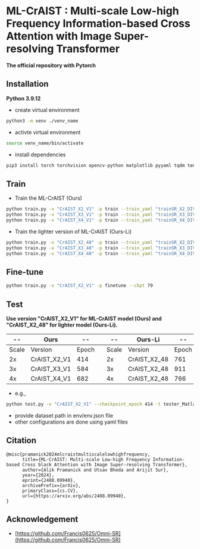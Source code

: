 # ML-CrAIST : Multi-scale Low-high Frequency Information-based Cross Attention with Image Super-resolving Transformer

**The official repository with Pytorch**

## Installation

**Python 3.9.12**

- create virtual environment
``` bash
python3 -m venv ./venv_name
```

- activte virtual environment
``` bash
source venv_name/bin/activate
```

- install dependencies  
``` bash
pip3 install torch torchvision opencv-python matplotlib pyyaml tqdm tensorboardX tensorboard einops thop
```

## Train  
- Train the ML-CrAIST (Ours)
``` bash
python train.py -v "CrAIST_X2_V1" -p train --train_yaml "trainSR_X2_DIV2K.yaml"
python train.py -v "CrAIST_X3_V1" -p train --train_yaml "trainSR_X3_DIV2K.yaml"
python train.py -v "CrAIST_X4_V1" -p train --train_yaml "trainSR_X4_DIV2K.yaml"
```
- Train the lighter version of ML-CrAIST (Ours-Li)
``` bash
python train.py -v "CrAIST_X2_48" -p train --train_yaml "trainSR_X2_DIV2K_48.yaml"
python train.py -v "CrAIST_X3_48" -p train --train_yaml "trainSR_X3_DIV2K_48.yaml"
python train.py -v "CrAIST_X4_48" -p train --train_yaml "trainSR_X4_DIV2K_48.yaml"
```

## Fine-tune  
``` bash
python train.py -v "CrAIST_X2_V1" -p finetune --ckpt 79
```

## Test
**Use version "CrAIST_X2_V1" for ML-CrAIST model (Ours) and "CrAIST_X2_48" for lighter model (Ours-Li).**

-- | Ours | --  |  | -- | Ours-Li | --
--- | --- | --- | --- | --- | --- | ---
Scale | Version | Epoch | |Scale | Version | Epoch
2x | CrAIST_X2_V1 | 414 | |2x | CrAIST_X2_48 | 761
3x | CrAIST_X3_V1 | 584 | |3x | CrAIST_X2_48 | 911
4x | CrAIST_X4_V1 | 682 | |4x | CrAIST_X2_48 | 766

- e.g.,
``` bash
python test.py -v "CrAIST_X2_V1" --checkpoint_epoch 414 -t tester_Matlab --test_dataset_name "Urban100"
```
- provide dataset path in env/env.json file  
- other configurations are done using yaml files
## Citation
```
@misc{pramanick2024mlcraistmultiscalelowhighfrequency,
      title={ML-CrAIST: Multi-scale Low-high Frequency Information-based Cross black Attention with Image Super-resolving Transformer}, 
      author={Alik Pramanick and Utsav Bheda and Arijit Sur},
      year={2024},
      eprint={2408.09940},
      archivePrefix={arXiv},
      primaryClass={cs.CV},
      url={https://arxiv.org/abs/2408.09940}, 
}
```
## Acknowledgement
- [https://github.com/Francis0625/Omni-SR](https://github.com/Francis0625/Omni-SR)
